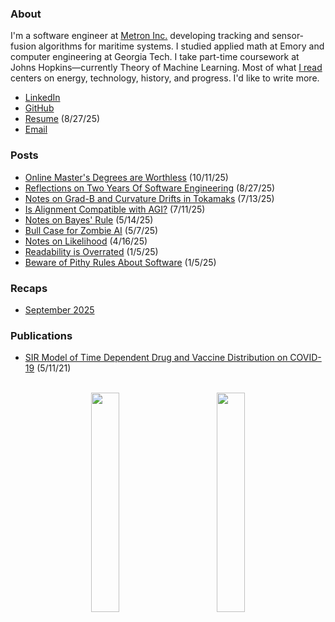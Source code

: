 <h3 id="about">About</h3>

I'm a software engineer at [Metron Inc.](https://metsci.com) developing tracking and sensor-fusion algorithms for maritime systems. I studied applied math at Emory and computer engineering at Georgia Tech. I take part-time coursework at Johns Hopkins—currently Theory of Machine Learning. Most of what [I read](https://www.goodreads.com/user/show/184711854-laird-stewart) centers on energy, technology, history, and progress. I'd like to write more.

- [LinkedIn](https://linkedin.com/in/lairdstewart)
- [GitHub](https://github.com/lairdstewart)
- [Resume](resources/resume.pdf) (8/27/25)
- [Email](mailto:me@lairdstewart.com)

### Posts
- [Online Master's Degrees are Worthless](/posts/online-masters.html) (10/11/25)
- [Reflections on Two Years Of Software Engineering](/posts/2-years.html) (8/27/25)
- [Notes on Grad-B and Curvature Drifts in Tokamaks](/posts/tokamak-drift.html) (7/13/25)
- [Is Alignment Compatible with AGI?](/posts/alignment-question.html) (7/11/25)
- [Notes on Bayes' Rule](/posts/bayes-rule.html) (5/14/25)
- [Bull Case for Zombie AI](/posts/zombie-ai-bull-case.html) (5/7/25)
- [Notes on Likelihood](/posts/likelihood.html) (4/16/25)
- [Readability is Overrated](/posts/readability-is-overrated.html) (1/5/25)
- [Beware of Pithy Rules About Software](/posts/beware-pithy-rules.html) (1/5/25)

### Recaps
- [September 2025](/recaps/september-25.html)

### Publications
- [SIR Model of Time Dependent Drug and Vaccine Distribution on COVID-19](resources/covid-sir-model.pdf) (5/11/21)

<br />
<div style="text-align: center;">
<img src="resources/light-ovals.gif" width="30%" style="margin-right: 10%"/><img src="resources/dark-ovals.gif" width="30%"/>
</div>
